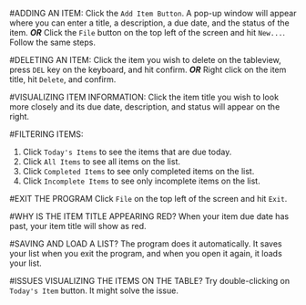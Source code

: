 #ADDING AN ITEM:
Click the `Add Item Button`. A pop-up window will appear where you can enter a title, a description, a due date, and the
status of the item. ***OR*** Click the `File` button on the top left of the screen and hit `New...`. Follow the same steps.

#DELETING AN ITEM:
Click the item you wish to delete on the tableview, press `DEL` key on the keyboard, and hit confirm. ***OR*** Right
click on the item title, hit `Delete`, and confirm.

#VISUALIZING ITEM INFORMATION:
Click the item title you wish to look more closely and its due date, description, and status will appear on the right.

#FILTERING ITEMS:
1) Click `Today's Items` to see the items that are due today.
2) Click `All Items` to see all items on the list.
3) Click `Completed Items` to see only completed items on the list.
4) Click `Incomplete Items` to see only incomplete items on the list.

#EXIT THE PROGRAM
Click `File` on the top left of the screen and hit `Exit`.

#WHY IS THE ITEM TITLE APPEARING RED?
When your item due date has past, your item title will show as red.

#SAVING AND LOAD A LIST?
The program does it automatically. It saves your list when you exit the program, and when you open it again, it loads your list.

#ISSUES VISUALIZING THE ITEMS ON THE TABLE?
Try double-clicking on `Today's Item` button. It might solve the issue.
